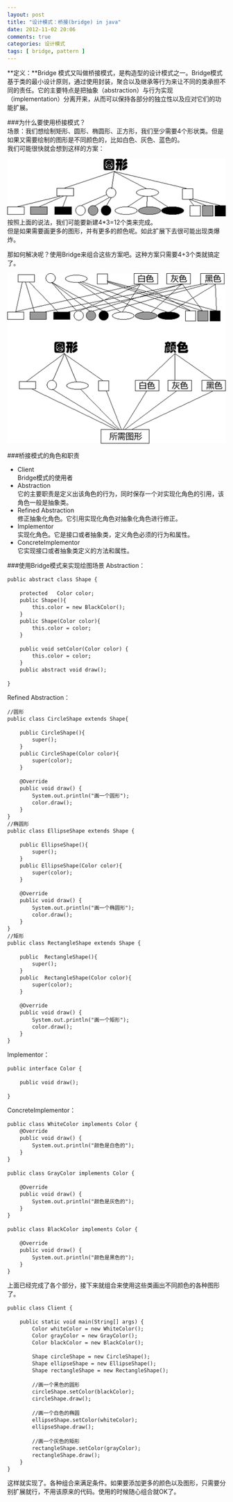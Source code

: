 ```yaml
---
layout: post
title: "设计模式：桥接(bridge) in java"
date: 2012-11-02 20:06
comments: true
categories: 设计模式
tags: [ bridge, pattern ]
---
```

**定义：**Bridge 模式又叫做桥接模式，是构造型的设计模式之一。Bridge模式基于类的最小设计原则，通过使用封装，聚合以及继承等行为来让不同的类承担不同的责任。它的主要特点是把抽象（abstraction）与行为实现（implementation）分离开来，从而可以保持各部分的独立性以及应对它们的功能扩展。     

###为什么要使用桥接模式？    
场景：我们想绘制矩形、圆形、椭圆形、正方形，我们至少需要4个形状类。但是如果又需要绘制的图形是不同颜色的，比如白色、灰色、蓝色的。    
我们可能很快就会想到这样的方案：    

![方案1](/images/blog/bridge-pattern-1.png)        
按照上面的说法，我们可能要新建4*3=12个类来完成。   
但是如果需要画更多的图形，并有更多的颜色呢。如此扩展下去很可能出现类爆炸。   
<!--more-->
那如何解决呢？使用Bridge来组合这些方案吧。这种方案只需要4+3个类就搞定了。  
 
![方案2](/images/blog/bridge-pattern-2.png)

###桥接模式的角色和职责  

- Client   
    Bridge模式的使用者
- Abstraction   
   它的主要职责是定义出该角色的行为，同时保存一个对实现化角色的引用，该角色一般是抽象类。   
- Refined Abstraction    
    修正抽象化角色。它引用实现化角色对抽象化角色进行修正。   
- Implementor    
    实现化角色。它是接口或者抽象类，定义角色必须的行为和属性。   
- ConcreteImplementor    
    它实现接口或者抽象类定义的方法和属性。     
    
###使用Bridge模式来实现绘图场景
Abstraction：    

    public abstract class Shape {
    
        protected   Color color;
        public Shape(){
            this.color = new BlackColor();
        }
        public Shape(Color color){
            this.color = color;
        }
    
        public void setColor(Color color) {
            this.color = color;
        }
        public abstract void draw();
    
    }
Refined Abstraction：   

    //圆形
    public class CircleShape extends Shape{
    
        public CircleShape(){
            super();
        }
        public CircleShape(Color color){
            super(color);
        }
    
        @Override
        public void draw() {
            System.out.println("画一个圆形");
            color.draw();
        }
    }
    //椭圆形
    public class EllipseShape extends Shape {
    
        public EllipseShape(){
            super();
        }
        public EllipseShape(Color color){
            super(color);
        }
    
        @Override
        public void draw() {
            System.out.println("画一个椭圆形");
            color.draw();
        }
    }
    //矩形
    public class RectangleShape extends Shape {
    
        public  RectangleShape(){
            super();
        }
        public  RectangleShape(Color color){
            super(color);
        }
    
        @Override
        public void draw() {
            System.out.println("画一个矩形");
            color.draw();
        }
    }
    
Implementor：   

    public interface Color {
    
        public void draw();
    
    }
ConcreteImplementor：   
 
    public class WhiteColor implements Color {
        @Override
        public void draw() {
            System.out.println("颜色是白色的");
        }
    }  
    
    public class GrayColor implements Color {
    
        @Override
        public void draw() {
            System.out.println("颜色是灰色的");
        }
    }
    
    public class BlackColor implements Color {
    
        @Override
        public void draw() {
            System.out.println("颜色是黑色的");
        }
    } 
    
上面已经完成了各个部分，接下来就组合来使用这些类画出不同颜色的各种图形了。     

    public class Client {
    
        public static void main(String[] args) {
            Color whiteColor = new WhiteColor();
            Color grayColor = new GrayColor();
            Color blackColor = new BlackColor();
    
            Shape circleShape = new CircleShape();
            Shape ellipseShape = new EllipseShape();
            Shape rectangleShape = new RectangleShape();
    
            //画一个黑色的圆形
            circleShape.setColor(blackColor);
            circleShape.draw();
    
            //画一个白色的椭圆
            ellipseShape.setColor(whiteColor);
            ellipseShape.draw();
    
            //画一个灰色的矩形
            rectangleShape.setColor(grayColor);
            rectangleShape.draw();
        }
    }
这样就实现了。各种组合来满足条件。如果要添加更多的颜色以及图形，只需要分别扩展就行，不用该原来的代码。使用的时候随心组合就OK了。    

